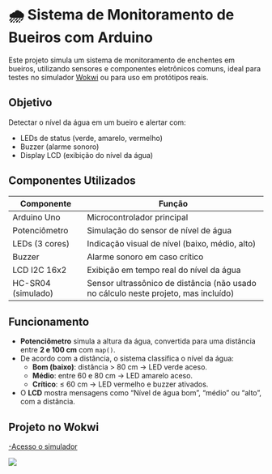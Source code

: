 # 🌧️ Sistema de Monitoramento de Bueiros com Arduino

Este projeto simula um sistema de monitoramento de enchentes em bueiros, utilizando sensores e componentes eletrônicos comuns, ideal para testes no simulador [Wokwi](https://wokwi.com/) ou para uso em protótipos reais.

##  Objetivo

Detectar o nível da água em um bueiro e alertar com:
- LEDs de status (verde, amarelo, vermelho)
- Buzzer (alarme sonoro)
- Display LCD (exibição do nível da água)

## Componentes Utilizados

| Componente         | Função                                  |
|--------------------|------------------------------------------|
| Arduino Uno        | Microcontrolador principal               |
| Potenciômetro      | Simulação do sensor de nível de água     |
| LEDs (3 cores)     | Indicação visual de nível (baixo, médio, alto) |
| Buzzer             | Alarme sonoro em caso crítico            |
| LCD I2C 16x2       | Exibição em tempo real do nível da água  |
| HC-SR04 (simulado) | Sensor ultrassônico de distância (não usado no cálculo neste projeto, mas incluído) |

## Funcionamento

- **Potenciômetro** simula a altura da água, convertida para uma distância entre **2 e 100 cm** com `map()`.
- De acordo com a distância, o sistema classifica o nível da água:
  - **Bom (baixo)**: distância > 80 cm → LED verde aceso.
  - **Médio**: entre 60 e 80 cm → LED amarelo aceso.
  - **Crítico**: ≤ 60 cm → LED vermelho e buzzer ativados.
- O **LCD** mostra mensagens como “Nível de água bom”, “médio” ou “alto”, com a distância.

## Projeto no Wokwi

[-Acesso o simulador](https://wokwi.com/projects/432241203851159553)


![](https://github.com/user-attachments/assets/7d17bb03-6934-4bf6-8996-030ad9f3194c)



